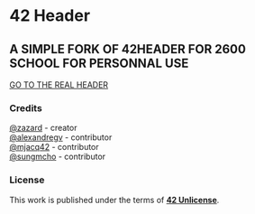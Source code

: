 # **42 Header**

## A SIMPLE FORK OF 42HEADER FOR 2600 SCHOOL FOR PERSONNAL USE

[GO TO THE REAL HEADER](https://github.com/42Paris/42header/tree/master)

### **Credits**

[@zazard](https://github.com/zazard) - creator  
[@alexandregv](https://github.com/alexandregv) - contributor  
[@mjacq42](https://github.com/mjacq42) - contributor  
[@sungmcho](https://github.com/lordtomi0325) - contributor  

### **License**

This work is published under the terms of **[42 Unlicense](https://github.com/gcamerli/42unlicense)**.
